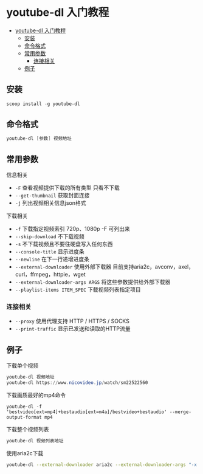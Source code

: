 # youtube-dl 入门教程


- [youtube-dl 入门教程](#youtube-dl-%e5%85%a5%e9%97%a8%e6%95%99%e7%a8%8b)
  - [安装](#%e5%ae%89%e8%a3%85)
  - [命令格式](#%e5%91%bd%e4%bb%a4%e6%a0%bc%e5%bc%8f)
  - [常用参数](#%e5%b8%b8%e7%94%a8%e5%8f%82%e6%95%b0)
    - [连接相关](#%e8%bf%9e%e6%8e%a5%e7%9b%b8%e5%85%b3)
  - [例子](#%e4%be%8b%e5%ad%90)


## 安装
```powershell
scoop install -g youtube-dl
```

## 命令格式
```powershell
youtube-dl [参数] 视频地址
```

## 常用参数
信息相关
+ `-F` 查看视频提供下载的所有类型 只看不下载
+ `--get-thumbnail` 获取封面连接
+ `-j` 列出视频相关信息json格式
  
下载相关
+ `-f` 下载指定视频索引 720p、1080p -F 可列出来
+ `--skip-download` 不下载视频
+ `-s` 不下载视频且不要往硬盘写入任何东西
+ `--console-title` 显示进度条
+ `--newline` 在下一行递增进度条
+ `--external-downloader` 使用外部下载器 目前支持aria2c，avconv，axel，curl，ffmpeg，httpie，wget
+ `--external-downloader-args ARGS` 将这些参数提供给外部下载器
+ `--playlist-items ITEM_SPEC` 下载视频列表指定项目

### 连接相关
+ `--proxy` 使用代理支持 HTTP / HTTPS / SOCKS
+ `--print-traffic` 显示已发送和读取的HTTP流量


## 例子
下载单个视频
```powershell
youtube-dl 视频地址
youtube-dl https://www.nicovideo.jp/watch/sm22522560 
```

下载画质最好的mp4命令
```
youtube-dl -f 'bestvideo[ext=mp4]+bestaudio[ext=m4a]/bestvideo+bestaudio' --merge-output-format mp4
```


下载整个视频列表
```powershell
youtube-dl 视频列表地址
```

使用aria2c下载
```bash
youtube-dl --external-downloader aria2c --external-downloader-args "-x 16 -k 1M" https://www.youtube.com/watch?v=fKu0cgaS3KU
```